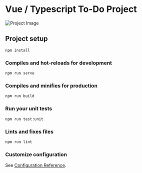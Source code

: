 # Vue / Typescript To-Do Project

![Project Image](https://user-images.githubusercontent.com/17693494/118592146-b669d800-b762-11eb-8467-e0c86c5ac04a.gif)

## Project setup
```
npm install
```

### Compiles and hot-reloads for development
```
npm run serve
```

### Compiles and minifies for production
```
npm run build
```

### Run your unit tests
```
npm run test:unit
```

### Lints and fixes files
```
npm run lint
```

### Customize configuration
See [Configuration Reference](https://cli.vuejs.org/config/).
